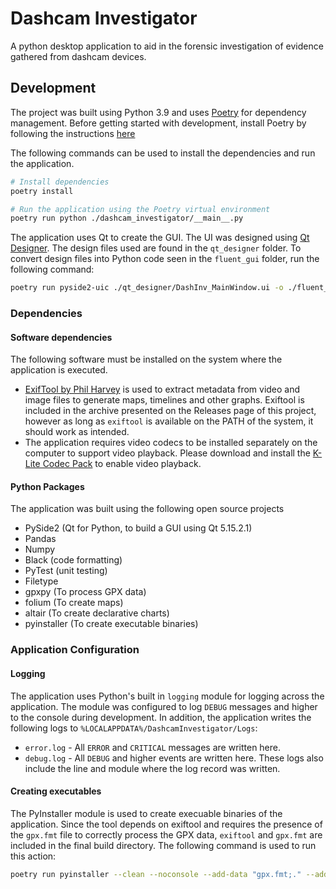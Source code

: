 # Dashcam Investigator

A python desktop application to aid in the forensic investigation of evidence gathered from dashcam devices.

## Development

The project was built using Python 3.9 and uses [Poetry](https://python-poetry.org/) for dependency management. Before getting started with development, install Poetry by following the instructions [here](https://python-poetry.org/docs/)

The following commands can be used to install the dependencies and run the application.

```bash
# Install dependencies
poetry install

# Run the application using the Poetry virtual environment
poetry run python ./dashcam_investigator/__main__.py 
```

The application uses Qt to create the GUI. The UI was designed using [Qt Designer](). The design files used are found in the `qt_designer` folder. To convert design files into Python code seen in the `fluent_gui` folder, run the following command:

```bash
poetry run pyside2-uic ./qt_designer/DashInv_MainWindow.ui -o ./fluent_gui/QtFluentMainWindow.py 
```

### Dependencies

#### Software dependencies
The following software must be installed on the system where the application is executed.

- [ExifTool by Phil Harvey]() is used to extract metadata from video and image files to generate maps, timelines and other graphs. Exiftool is included in the archive presented on the Releases page of this project, however as long as `exiftool` is available on the PATH of the system, it should work as intended. 
- The application requires video codecs to be installed separately on the computer to support video playback. Please download and install the [K-Lite Codec Pack](https://www.codecguide.com/download_k-lite_codec_pack_basic.htm) to enable video playback.

#### Python Packages
The application was built using the following open source projects

- PySide2 (Qt for Python, to build a GUI using Qt 5.15.2.1)
- Pandas
- Numpy
- Black (code formatting)
- PyTest (unit testing)
- Filetype
- gpxpy (To process GPX data)
- folium (To create maps)
- altair (To create declarative charts)
- pyinstaller (To create executable binaries)

### Application Configuration

#### Logging
The application uses Python's built in `logging` module for logging across the application. The module was configured to log `DEBUG` messages and higher to the console during development. In addition, the application writes the following logs to `%LOCALAPPDATA%/DashcamInvestigator/Logs`:

- `error.log` - All `ERROR` and `CRITICAL` messages are written here.
- `debug.log` - All `DEBUG` and higher events are written here. These logs also include the line and module where the log record was written.

#### Creating executables
The PyInstaller module is used to create execuable binaries of the application. Since the tool depends on exiftool and requires the presence of the `gpx.fmt` file to correctly process the GPX data, `exiftool` and `gpx.fmt` are included in the final build directory. The following command is used to run this action:

```bash
poetry run pyinstaller --clean --noconsole --add-data "gpx.fmt;." --add-data "log.conf;." --add-binary "exiftool.exe;." --name DashcamInvestigator .\dashcam_investigator\__main__.py
```
